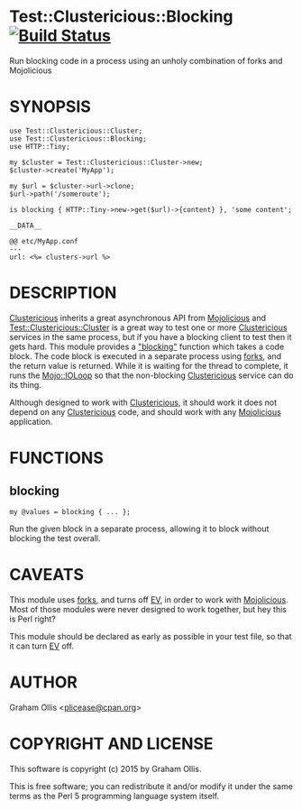 # Test::Clustericious::Blocking [![Build Status](https://secure.travis-ci.org/clustericious/Test-Clustericious-Blocking.png)](http://travis-ci.org/clustericious/Test-Clustericious-Blocking)

Run blocking code in a process using an unholy combination of forks and Mojolicious

# SYNOPSIS

    use Test::Clustericious::Cluster;
    use Test::Clustericious::Blocking;
    use HTTP::Tiny;
    
    my $cluster = Test::Clustericious::Cluster->new;
    $cluster->create('MyApp');
    
    my $url = $cluster->url->clone;
    $url->path('/someroute');
    
    is blocking { HTTP::Tiny->new->get($url)->{content} }, 'some content';
    
    __DATA__
    
    @@ etc/MyApp.conf
    ---
    url: <%= clusters->url %>

# DESCRIPTION

[Clustericious](https://metacpan.org/pod/Clustericious) inherits a great asynchronous API from [Mojolicious](https://metacpan.org/pod/Mojolicious) and 
[Test::Clustericious::Cluster](https://metacpan.org/pod/Test::Clustericious::Cluster) is a great way to test one or more [Clustericious](https://metacpan.org/pod/Clustericious)
services in the same process, but if you have a blocking client to test then
it gets hard.  This module provides a ["blocking"](#blocking) function which takes a code
block.  The code block is executed in a separate process using [forks](https://metacpan.org/pod/forks), and the
return value is returned.  While it is waiting for the thread to complete, it
runs the [Mojo::IOLoop](https://metacpan.org/pod/Mojo::IOLoop) so that the non-blocking [Clustericious](https://metacpan.org/pod/Clustericious) service can
do its thing.

Although designed to work with [Clustericious](https://metacpan.org/pod/Clustericious), it should work it does not 
depend on any [Clustericious](https://metacpan.org/pod/Clustericious) code, and should work with any [Mojolicious](https://metacpan.org/pod/Mojolicious)
application.

# FUNCTIONS

## blocking

    my @values = blocking { ... };

Run the given block in a separate process, allowing it to block without blocking
the test overall.

# CAVEATS

This module uses [forks](https://metacpan.org/pod/forks), and turns off [EV](https://metacpan.org/pod/EV), in order to work with [Mojolicious](https://metacpan.org/pod/Mojolicious).
Most of those modules were never designed to work together, but hey this is Perl right?

This module should be declared as early as possible in your test file, so that it can
turn [EV](https://metacpan.org/pod/EV) off.

# AUTHOR

Graham Ollis &lt;plicease@cpan.org>

# COPYRIGHT AND LICENSE

This software is copyright (c) 2015 by Graham Ollis.

This is free software; you can redistribute it and/or modify it under
the same terms as the Perl 5 programming language system itself.
